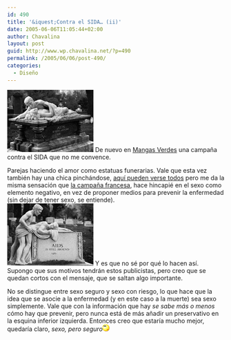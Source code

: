 ```yaml
---
id: 490
title: '&iquest;Contra el SIDA… (ii)'
date: 2005-06-06T11:05:44+02:00
author: Chavalina
layout: post
guid: http://www.wp.chavalina.net/?p=490
permalink: /2005/06/06/post-490/
categories:
  - Diseño
---
```

<img class="imgizqda" src="/imagenes/fotos/sidaht.jpg" alt="Decoración funeraria: pareja haciendo el amor" />  
De nuevo en <a href="http://www.proyectoisla.com/mangasverdes/?p=868" target="_blank">Mangas Verdes</a> una campa&ntilde;a contra el SIDA que no me convence.

Parejas haciendo el amor como estatuas funerarias. Vale que esta vez también hay una chica pinchándose, <a href="http://msssa4.msss.gouv.qc.ca/santpub/dsthiv.nsf/0/2efdf63b753e7dda85256e3600674198?OpenDocument" target="_blank">aquí pueden verse todos</a> pero me da la misma sensación que <a href="http://www.chavalina.net/comentar.php?idpost=479" target="_blank">la campa&ntilde;a francesa</a>, hace hincapié en el sexo como elemento negativo, en vez de proponer medios para prevenir la enfermedad (sin dejar de tener sexo, se entiende).  
<img class="imgizqda" src="/imagenes/fotos/sidahm.jpg" alt="Pareja homosexual haciendo el amor como estatua funeraria" /> Y es que no sé por qué lo hacen así. Supongo que sus motivos tendrán estos publicistas, pero creo que se quedan cortos con el mensaje, que se saltan algo importante.

No se distingue entre sexo seguro y sexo con riesgo, lo que hace que la idea que se asocie a la enfermedad (y en este caso a la muerte) sea sexo simplemente. Vale que con la información que hay _se sabe más o menos_ cómo hay que prevenir, pero nunca está de más a&ntilde;adir un preservativo en la esquina inferior izquierda. Entonces creo que estaría mucho mejor, quedaría claro, _sexo, pero seguro_![emo](/imagenes/emoticonos/pensativo.gif)